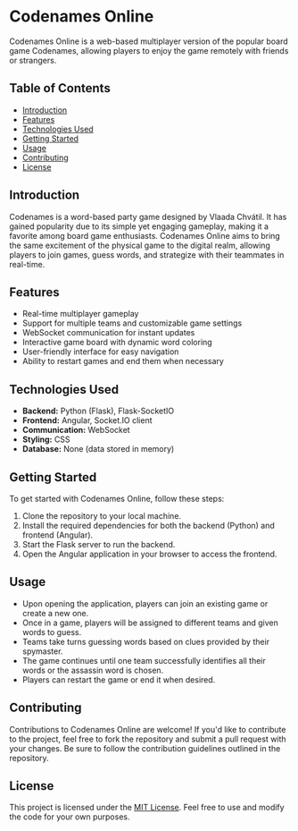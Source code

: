 # Codenames Online

Codenames Online is a web-based multiplayer version of the popular board game Codenames, allowing players to enjoy the game remotely with friends or strangers.

## Table of Contents

- [Introduction](#introduction)
- [Features](#features)
- [Technologies Used](#technologies-used)
- [Getting Started](#getting-started)
- [Usage](#usage)
- [Contributing](#contributing)
- [License](#license)

## Introduction

Codenames is a word-based party game designed by Vlaada Chvátil. It has gained popularity due to its simple yet engaging gameplay, making it a favorite among board game enthusiasts. Codenames Online aims to bring the same excitement of the physical game to the digital realm, allowing players to join games, guess words, and strategize with their teammates in real-time.

## Features

- Real-time multiplayer gameplay
- Support for multiple teams and customizable game settings
- WebSocket communication for instant updates
- Interactive game board with dynamic word coloring
- User-friendly interface for easy navigation
- Ability to restart games and end them when necessary

## Technologies Used

- **Backend:** Python (Flask), Flask-SocketIO
- **Frontend:** Angular, Socket.IO client
- **Communication:** WebSocket
- **Styling:** CSS
- **Database:** None (data stored in memory)

## Getting Started

To get started with Codenames Online, follow these steps:

1. Clone the repository to your local machine.
2. Install the required dependencies for both the backend (Python) and frontend (Angular).
3. Start the Flask server to run the backend.
4. Open the Angular application in your browser to access the frontend.

## Usage

- Upon opening the application, players can join an existing game or create a new one.
- Once in a game, players will be assigned to different teams and given words to guess.
- Teams take turns guessing words based on clues provided by their spymaster.
- The game continues until one team successfully identifies all their words or the assassin word is chosen.
- Players can restart the game or end it when desired.

## Contributing

Contributions to Codenames Online are welcome! If you'd like to contribute to the project, feel free to fork the repository and submit a pull request with your changes. Be sure to follow the contribution guidelines outlined in the repository.

## License

This project is licensed under the [MIT License](LICENSE). Feel free to use and modify the code for your own purposes.
